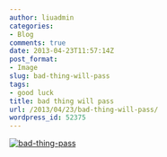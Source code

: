 ```yaml
---
author: liuadmin
categories:
- Blog
comments: true
date: 2013-04-23T11:57:14Z
post_format:
- Image
slug: bad-thing-will-pass
tags:
- good luck
title: bad thing will pass
url: /2013/04/23/bad-thing-will-pass/
wordpress_id: 52375
---
```


[![bad-thing-pass](http://7bv9gn.com1.z0.glb.clouddn.com/wp-content/uploads/2013/04/bad-thing-pass.gif)](http://7bv9gn.com1.z0.glb.clouddn.com/wp-content/uploads/2013/04/bad-thing-pass.gif)
